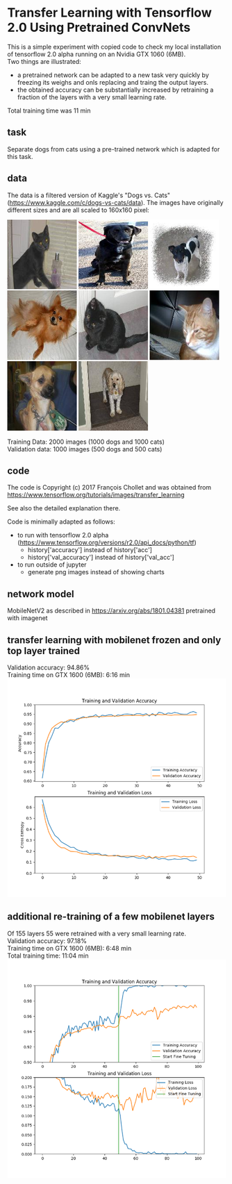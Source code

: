 # Transfer Learning with Tensorflow 2.0 Using Pretrained ConvNets

This is a simple experiment with copied code to check my local installation of tensorflow 2.0 alpha running on an Nvidia GTX 1060 (6MB).  
Two things are illustrated:
* a pretrained network can be adapted to a new task very quickly by freezing its weighs and onls replacing and traing the output layers.
* the obtained accuracy can be substantially increased by retraining a fraction of the layers with a very small learning rate.

Total training time was 11 min
## task
Separate dogs from cats using a pre-trained network which is adapted for this task.
## data

The data is a filtered version of Kaggle's "Dogs vs. Cats" (https://www.kaggle.com/c/dogs-vs-cats/data). The images have originally different sizes and are all scaled to 160x160 pixel:

![alt txt](img/data/dogcat0.jpg)
![alt txt](img/data/dogcat1.jpg)
![alt txt](img/data/dogcat2.jpg)
![alt txt](img/data/dogcat3.jpg)
![alt txt](img/data/dogcat4.jpg)
![alt txt](img/data/dogcat5.jpg)
![alt txt](img/data/dogcat6.jpg)
![alt txt](img/data/dogcat7.jpg)

Training Data: 2000 images (1000 dogs and 1000 cats)  
Validation data: 1000 images (500 dogs and 500 cats)
## code
The code is Copyright (c) 2017 François Chollet and was obtained from
https://www.tensorflow.org/tutorials/images/transfer_learning

See also the detailed explanation there.

Code is minimally adapted as follows:
* to run with tensorflow 2.0 alpha (https://www.tensorflow.org/versions/r2.0/api_docs/python/tf)
    * history['accuracy'] instead of history['acc']
    * history['val_accuracy'] instead of history['val_acc']
* to run outside of jupyter
    *  generate png images instead of showing charts
## network model

MobileNetV2 as described in https://arxiv.org/abs/1801.04381
pretrained with imagenet

## transfer learning with mobilenet frozen and only top layer trained
Validation accuracy: 94.86%  
Training time on GTX 1600 (6MB): 6:16 min
![alt txt](img/train1.png)

## additional re-training of a few mobilenet layers
Of 155 layers 55 were retrained with a very small learning rate.  
Validation accuracy: 97.18%  
Training time on GTX 1600 (6MB): 6:48 min   
Total training time: 11:04 min
![alt txt](img/train2.png)

